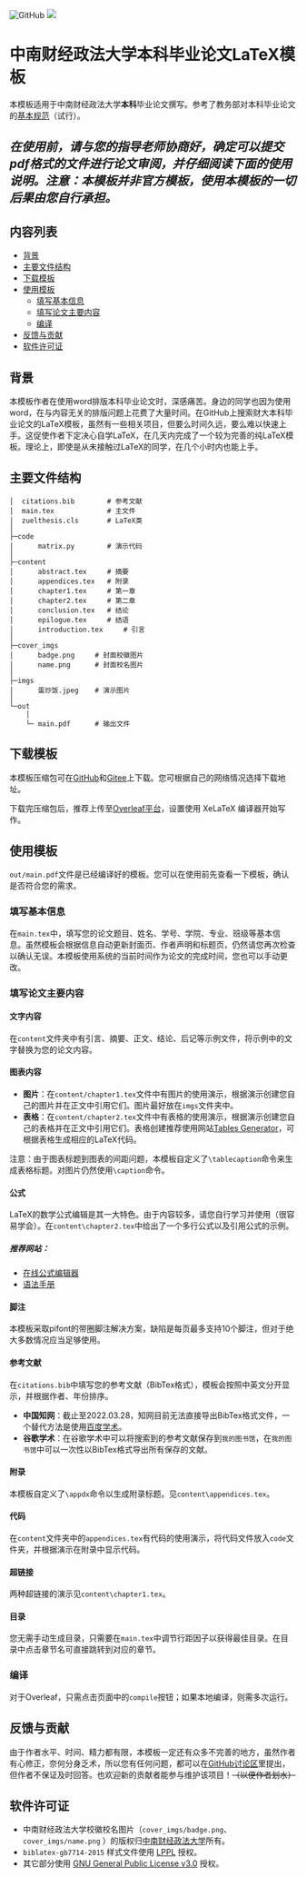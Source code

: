 ![GitHub](https://img.shields.io/github/license/ToryDeng/ZUEL-Thesis)
![](https://img.shields.io/badge/Language-TeX-blue)
# 中南财经政法大学本科毕业论文LaTeX模板
本模板适用于中南财经政法大学**本科**毕业论文撰写。参考了教务部对本科毕业论文的[基本规范](http://jwc.zuel.edu.cn/2021/0303/c10880a264631/page.htm)（试行）。

***在使用前，请与您的指导老师协商好，确定可以提交pdf格式的文件进行论文审阅，并仔细阅读下面的使用说明。注意：本模板并非官方模板，使用本模板的一切后果由您自行承担。***
-----------
## 内容列表
- [背景](#背景)
- [主要文件结构](#主要文件结构)
- [下载模板](#下载模板)
- [使用模板](#使用模板)
  - [填写基本信息](#填写基本信息)
  - [填写论文主要内容](#填写论文主要内容)
  - [编译](#编译)
- [反馈与贡献](#反馈与贡献)
- [软件许可证](#软件许可证)
## 背景
本模板作者在使用word排版本科毕业论文时，深感痛苦。身边的同学也因为使用word，在与内容无关的排版问题上花费了大量时间。在GitHub上搜索财大本科毕业论文的LaTeX模板，虽然有一些相关项目，但要么时间久远，要么难以快速上手。这促使作者下定决心自学LaTeX，在几天内完成了一个较为完善的纯LaTeX模板。理论上，即使是从未接触过LaTeX的同学，在几个小时内也能上手。
## 主要文件结构
```
│  citations.bib        # 参考文献
│  main.tex             # 主文件
│  zuelthesis.cls       # LaTeX类
│          
├─code
│      matrix.py        # 演示代码
│      
├─content
│      abstract.tex     # 摘要
│      appendices.tex   # 附录
│      chapter1.tex     # 第一章
│      chapter2.tex     # 第二章
│      conclusion.tex   # 结论
│      epilogue.tex     # 结语
│      introduction.tex     # 引言
│      
├─cover_imgs
│      badge.png     # 封面校徽图片
│      name.png      # 封面校名图片
│      
├─imgs
│      蛋炒饭.jpeg    # 演示图片
│      
└─out
    │  
    └─ main.pdf      # 输出文件
```
## 下载模板
本模板压缩包可在[GitHub](https://github.com/ToryDeng/ZUEL-Thesis)和[Gitee](https://gitee.com/todd-deng/ZUEL-Thesis)上下载。您可根据自己的网络情况选择下载地址。

下载完压缩包后，推荐上传至[Overleaf平台](https://www.overleaf.com/project/)，设置使用 XeLaTeX 编译器开始写作。


## 使用模板
`out/main.pdf`文件是已经编译好的模板。您可以在使用前先查看一下模板，确认是否符合您的需求。
### 填写基本信息
在`main.tex`中，填写您的论文题目、姓名、学号、学院、专业、班级等基本信息。虽然模板会根据信息自动更新封面页、作者声明和标题页，仍然请您再次检查以确认无误。本模板使用系统的当前时间作为论文的完成时间，您也可以手动更改。
### 填写论文主要内容
#### 文字内容
在`content`文件夹中有引言、摘要、正文、结论、后记等示例文件，将示例中的文字替换为您的论文内容。
#### 图表内容
* **图片**：在`content/chapter1.tex`文件中有图片的使用演示，根据演示创建您自己的图片并在正文中引用它们。图片最好放在`imgs`文件夹中。
* **表格**：在`content/chapter2.tex`文件中有表格的使用演示，根据演示创建您自己的表格并在正文中引用它们。表格创建推荐使用网站[Tables Generator](https://www.tablesgenerator.com/)，可根据表格生成相应的LaTeX代码。

注意：由于图表标题到图表的间距问题，本模板自定义了`\tablecaption`命令来生成表格标题。对图片仍然使用`\caption`命令。
#### 公式
LaTeX的数学公式编辑是其一大特色。由于内容较多，请您自行学习并使用（很容易学会）。在`content\chapter2.tex`中给出了一个多行公式以及引用公式的示例。

##### 推荐网站：
* [在线公式编辑器](https://latexlive.com/)
* [语法手册](http://www.uinio.com/Math/LaTex/)
#### 脚注
本模板采取pifont的带圈脚注解决方案，缺陷是每页最多支持10个脚注，但对于绝大多数情况应当足够使用。
#### 参考文献
在`citations.bib`中填写您的参考文献（BibTex格式），模板会按照中英文分开显示，并根据作者、年份排序。
* **中国知网**：截止至2022.03.28，知网目前无法直接导出BibTex格式文件，一个替代方法是使用[百度学术](https://xueshu.baidu.com/)。
* **谷歌学术**：在谷歌学术中可以将搜索到的参考文献保存到`我的图书馆`，在`我的图书馆`中可以一次性以BibTex格式导出所有保存的文献。
#### 附录
本模板自定义了`\appdx`命令以生成附录标题。见`content\appendices.tex`。
#### 代码
在`content`文件夹中的`appendices.tex`有代码的使用演示，将代码文件放入`code`文件夹，并根据演示在附录中显示代码。
#### 超链接
两种超链接的演示见`content\chapter1.tex`。
#### 目录
您无需手动生成目录，只需要在`main.tex`中调节行距因子以获得最佳目录。在目录中点击章节名可直接跳转到对应的章节。
### 编译
对于Overleaf，只需点击页面中的`compile`按钮；如果本地编译，则需多次运行。

## 反馈与贡献
由于作者水平、时间、精力都有限，本模板一定还有众多不完善的地方，虽然作者有心修正，奈何分身乏术，所以您有任何问题，都可以在[GitHub讨论区](https://github.com/ToryDeng/ZUEL-Thesis/discussions)里提出，但作者不保证及时回答。也欢迎新的贡献者能参与维护该项目！~~（以便作者划水）~~

## 软件许可证
* 中南财经政法大学校徽校名图片（`cover_imgs/badge.png`、`cover_imgs/name.png` ）的版权归[中南财经政法大学](http://www.zuel.edu.cn/)所有。
* `biblatex-gb7714-2015` 样式文件使用 [LPPL](https://www.latex-project.org/lppl.txt) 授权。
* 其它部分使用 [GNU General Public License v3.0](LICENSE) 授权。

